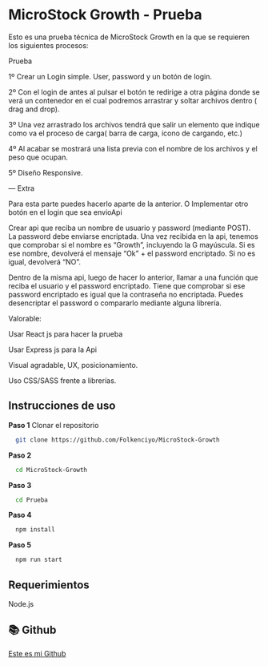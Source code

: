 
# MicroStock Growth - Prueba

Esto es una prueba técnica de MicroStock Growth en la que se requieren los siguientes procesos:

Prueba


1º Crear un Login simple. User, password y un botón de login.

2º Con el login de antes al pulsar el botón te redirige a otra página donde se verá un contenedor en el cual podremos arrastrar y soltar archivos dentro ( drag and drop).

3º Una vez arrastrado los archivos tendrá que salir un elemento que indique como va el proceso de carga( barra de carga, icono de cargando, etc.)

4º Al acabar se mostrará una lista previa con el nombre de los archivos y el peso que ocupan.

5º Diseño Responsive.



— Extra 

Para esta parte puedes hacerlo aparte de la anterior. O Implementar otro botón en el login que sea envioApi

Crear api que reciba un nombre de usuario y password (mediante POST). La password debe enviarse encriptada. Una vez recibida en la api, tenemos que comprobar si el nombre es “Growth”, incluyendo la G mayúscula. Si es ese nombre, devolverá el mensaje “Ok” + el password encriptado. Si no es igual, devolverá “NO”.

Dentro de la misma api, luego de hacer lo anterior, llamar a una función que reciba el usuario y el password encriptado. Tiene que comprobar si ese password encriptado es igual que la contraseña no encriptada. Puedes desencriptar el password o compararlo mediante alguna librería.

Valorable:

Usar React js para hacer la prueba

Usar Express js para la Api

Visual agradable,  UX, posicionamiento.

Uso CSS/SASS frente a librerías.




## Instrucciones de uso
**Paso 1**
Clonar el repositorio
```bash
  git clone https://github.com/Folkenciyo/MicroStock-Growth
```
**Paso 2**
```bash
  cd MicroStock-Growth
```
**Paso 3**
```bash
  cd Prueba
```
**Paso 4**
```bash
  npm install
```
**Paso 5**
```bash
  npm run start
```




## Requerimientos
Node.js
## 📚 Github
[Este es mi Github](https://github.com/Folkenciyo)

